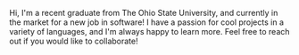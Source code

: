 Hi, I'm a recent graduate from The Ohio State University, and currently in the market for a new job in software!
I have a passion for cool projects in a variety of languages, and I'm always happy to learn more.
Feel free to reach out if you would like to collaborate!
<!---
Scead64/Scead64 is a ✨ special ✨ repository because its `README.md` (this file) appears on your GitHub profile.
You can click the Preview link to take a look at your changes.
--->
